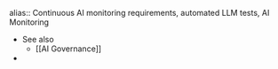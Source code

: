 alias:: Continuous AI monitoring requirements, automated LLM tests, AI Monitoring

- See also
	- [[AI Governance]]
-